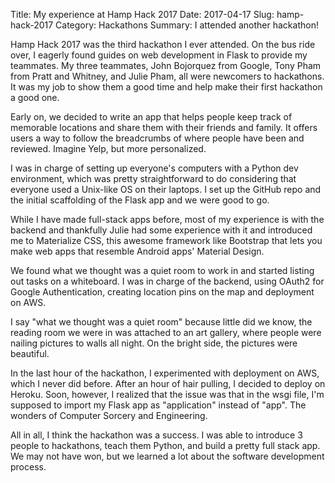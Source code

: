 Title: My experience at Hamp Hack 2017
Date: 2017-04-17
Slug: hamp-hack-2017
Category: Hackathons
Summary: I attended another hackathon!

Hamp Hack 2017 was the third hackathon I ever attended.  On the bus ride over, I eagerly found guides on web development in Flask to provide my teammates.  My three teammates, John Bojorquez from Google, Tony Pham from Pratt and Whitney, and Julie Pham, all were newcomers to hackathons.  It was my job to show them a good time and help make their first hackathon a good one.  

Early on, we decided to write an app that helps people keep track of memorable locations and share them with their friends and family.  It offers users a way to follow the breadcrumbs of where people have been and reviewed.  Imagine Yelp, but more personalized.

I was in charge of setting up everyone's computers with a Python dev environment, which was pretty straightforward to do considering that everyone used a Unix-like OS on their laptops.  I set up the GitHub repo and the initial scaffolding of the Flask app and we were good to go.

While I have made full-stack apps before, most of my experience is with the backend and thankfully Julie had some experience with it and introduced me to Materialize CSS, this awesome framework like Bootstrap that lets you make web apps that resemble Android apps' Material Design.

We found what we thought was a quiet room to work in and started listing out tasks on a whiteboard.  I was in charge of the backend, using OAuth2 for Google Authentication, creating location pins on the map and deployment on AWS.

I say "what we thought was a quiet room" because little did we know, the reading room we were in was attached to an art gallery, where people were nailing pictures to walls all night.  On the bright side, the pictures were beautiful.

In the last hour of the hackathon, I experimented with deployment on AWS, which I never did before.  After an hour of hair pulling, I decided to deploy on Heroku.  Soon, however, I realized that the issue was that in the wsgi file, I'm supposed to import my Flask app as "application" instead of "app".  The wonders of Computer Sorcery and Engineering.

All in all, I think the hackathon was a success.  I was able to introduce 3 people to hackathons, teach them Python, and build a pretty full stack app.  We may not have won, but we learned a lot about the software development process.
